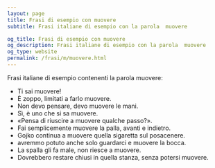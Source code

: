 ```yaml
---
layout: page
title: Frasi di esempio con muovere 
subtitle: Frasi italiane di esempio con la parola  muovere

og_title: Frasi di esempio con muovere 
og_description: Frasi italiane di esempio con la parola  muovere
og_type: website
permalink: /frasi/m/muovere.html
---
```


Frasi italiane di esempio contenenti la parola muovere:


- Ti sai muovere!
- È zoppo, limitati a farlo muovere.
- Non devo pensare, devo muovere le mani.
- Sì, è uno che si sa muovere.
- «Pensa di riuscire a muovere qualche passo?».
- Fai semplicemente muovere la palla, avanti e indietro.
- Gojko continua a muovere quella sigaretta sul posacenere.
- avremmo potuto anche solo guardarci e muovere la bocca.
- La spalla gli fa male, non riesce a muovere.
- Dovrebbero restare chiusi in quella stanza, senza potersi muovere.
